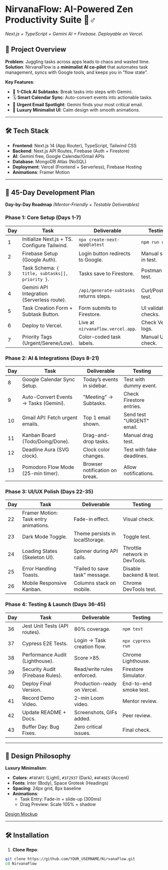 # NirvanaFlow: AI-Powered Zen Productivity Suite 🧘♂️  
*Next.js + TypeScript + Gemini AI + Firebase. Deployable on Vercel.*  

## 🌟 **Project Overview**  
**Problem**: Juggling tasks across apps leads to chaos and wasted time.  
**Solution**: NirvanaFlow is a **minimalist AI co-pilot** that automates task management, syncs with Google tools, and keeps you in "flow state".  

**Key Features**:  
- 🧠 **1-Click AI Subtasks**: Break tasks into steps with Gemini.  
- 🗓️ **Smart Calendar Sync**: Auto-convert events into actionable tasks.  
- 📧 **Urgent Email Spotlight**: Gemini finds your most critical email.  
- 🎨 **Luxury Minimalist UI**: Calm design with smooth animations.  

---

## 🛠️ **Tech Stack**  
- **Frontend**: Next.js 14 (App Router), TypeScript, Tailwind CSS  
- **Backend**: Next.js API Routes, Firebase (Auth + Firestore)  
- **AI**: Gemini free, Google Calendar/Gmail APIs  
- **Database**: MongoDB Atlas (NoSQL)  
- **Deployment**: Vercel (Frontend + Serverless), Firebase Hosting  
- **Animations**: Framer Motion  

---

## 🚀 **45-Day Development Plan**  
**Day-by-Day Roadmap** *(Mentor-Friendly + Testable Deliverables)*  

### **Phase 1: Core Setup (Days 1-7)**  
| Day | Task | Deliverable | Testing |  
|-----|------|-------------|---------|  
| 1 | Initialize Next.js + TS. Configure Tailwind. | `npx create-next-app@latest` | `npm run dev` |  
| 2 | Firebase Setup (Google Auth). | Login button redirects to Google. | Manual sign-in test. |  
| 3 | Task Schema: `{ title, subtasks[], priority }`. | Tasks save to Firestore. | Postman API test. |  
| 4 | Gemini API Integration (Serverless route). | `/api/generate-subtasks` returns steps. | Curl/Postman test. |  
| 5 | Task Creation Form + Subtask Button. | Form submits to Firestore. | UI validation checks. |  
| 6 | Deploy to Vercel. | Live at `nirvanaflow.vercel.app`. | Check Vercel logs. |  
| 7 | Priority Tags (Urgent/Serene/Low). | Color-coded task labels. | Manual UI check. |  

### **Phase 2: AI & Integrations (Days 8-21)**  
| Day | Task | Deliverable | Testing |  
|-----|------|-------------|---------|  
| 8 | Google Calendar Sync Setup. | Today’s events in sidebar. | Test with dummy event. |  
| 9 | Auto-Convert Events → Tasks (Gemini). | "Meeting" → Subtasks. | Check Firestore entries. |  
| 10 | Gmail API: Fetch urgent emails. | Top 1 email shown. | Send test "URGENT" email. |  
| 11 | Kanban Board (Todo/Doing/Done). | Drag-and-drop tasks. | Manual drag test. |  
| 12 | Deadline Aura (SVG clock). | Clock color changes. | Test with fake deadlines. |  
| 13 | Pomodoro Flow Mode (25-min timer). | Browser notification on break. | Allow notifications. |  

### **Phase 3: UI/UX Polish (Days 22-35)**  
| Day | Task | Deliverable | Testing |  
|-----|------|-------------|---------|  
| 22 | Framer Motion: Task entry animations. | Fade-in effect. | Visual check. |  
| 23 | Dark Mode Toggle. | Theme persists in localStorage. | Toggle test. |  
| 24 | Loading States (Skeleton UI). | Spinner during API calls. | Throttle network in DevTools. |  
| 25 | Error Handling Toasts. | "Failed to save task" message. | Disable backend & test. |  
| 26 | Mobile Responsive Kanban. | Columns stack on mobile. | Chrome DevTools test. |  

### **Phase 4: Testing & Launch (Days 36-45)**  
| Day | Task | Deliverable | Testing |  
|-----|------|-------------|---------|  
| 36 | Jest Unit Tests (API routes). | 80% coverage. | `npm test` |  
| 37 | Cypress E2E Tests. | Login → Task creation flow. | `npx cypress run` |  
| 38 | Performance Audit (Lighthouse). | Score >85. | Chrome Lighthouse. |  
| 39 | Security Audit (Firebase Rules). | Read/write rules enforced. | Firestore Simulator. |  
| 40 | Deploy Final Version. | Production-ready on Vercel. | End-to-end smoke test. |  
| 41 | Record Demo Video. | 2-min Loom video. | Mentor review. |  
| 42 | Update README + Docs. | Screenshots, GIFs added. | Peer review. |  
| 43 | Buffer Day: Bug Fixes. | Zero critical issues. | Final check. |  

---

## 🎨 **Design Philosophy**  
**Luxury Minimalism**:  
- **Colors**: `#F8FAFC` (Light), `#1F2937` (Dark), `#4F46E5` (Accent)  
- **Fonts**: Inter (Body), Space Grotesk (Headings)  
- **Spacing**: 24px grid, 8px baseline  
- **Animations**:  
  - Task Entry: Fade-in + slide-up (300ms)  
  - Drag Preview: Scale 105% + shadow  

[Design Mockup](https://www.figma.com/design/lzFlsAv6Lxr9uhKFXumr7E/NIrvana-flow?node-id=0-1&t=EsaONIfsP0VBUCEZ-1)  

---

## 🛠️ **Installation**  
1. **Clone Repo**:  
```bash  
git clone https://github.com/YOUR_USERNAME/NirvanaFlow.git  
cd NirvanaFlow  
